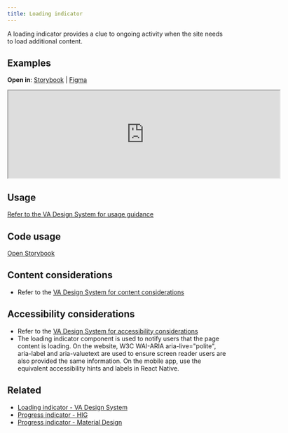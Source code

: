 ```yaml
---
title: Loading indicator
---
```


A loading indicator provides a clue to ongoing activity when the site needs to load additional content.

## Examples

**Open in**: [Storybook](https://department-of-veterans-affairs.github.io/va-mobile-library/?path=/docs/loading-indicator)  |   [Figma](https://www.figma.com/design/Zzt8z60hCtdEzXx2GFWghH/%F0%9F%93%90-Component-Library---Design-System---VA-Mobile?node-id=4035-1007&t=nc28UCI1A10Cd4IH-4)
<iframe width="620" height="200" alt="Image of component in Storybook" src="https://department-of-veterans-affairs.github.io/va-mobile-library/iframe.html?singleStory=true&id=loading-indicator--with-text&viewMode=story" allowfullscreen></iframe>

## Usage

[Refer to the VA Design System for usage guidance](https://design.va.gov/components/loading-indicator)

## Code usage
[Open Storybook](https://department-of-veterans-affairs.github.io/va-mobile-library/?path=/docs/alert--docs)

## Content considerations
* Refer to the [VA Design System for content considerations](https://design.va.gov/components/loading-indicator#content-considerations)

## Accessibility considerations
* Refer to the [VA Design System for accessibility considerations](https://design.va.gov/components/loading-indicator#accessibility-considerations)
* The loading indicator component is used to notify users that the page content is loading. On the website, W3C WAI-ARIA aria-live="polite", aria-label and aria-valuetext are used to ensure screen reader users are also provided the same information. On the mobile app, use the equivalent accessibility hints and labels in React Native.

## Related
* [Loading indicator - VA Design System](https://design.va.gov/components/loading-indicator)
* [Progress indicator - HIG](https://developer.apple.com/design/human-interface-guidelines/progress-indicators)
* [Progress indicator - Material Design](https://m3.material.io/components/progress-indicators)